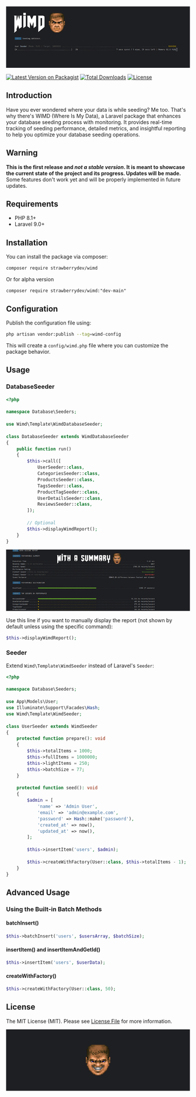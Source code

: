 ![Cover](/.github/header.jpg)

[![Latest Version on Packagist](https://img.shields.io/packagist/v/strawberrydev/wimd.svg?style=flat-square)](https://packagist.org/packages/strawberrydev/wimd)
[![Total Downloads](https://img.shields.io/packagist/dt/strawberrydev/wimd.svg?style=flat-square)](https://packagist.org/packages/strawberrydev/wimd)
[![License](https://img.shields.io/packagist/l/strawberrydev/wimd.svg?style=flat-square)](https://packagist.org/packages/strawberrydev/wimd)

## Introduction

Have you ever wondered where your data is while seeding? Me too. That's why there's WIMD (Where Is My Data), a Laravel package that enhances your database seeding process with monitoring. It provides real-time tracking of seeding performance, detailed metrics, and insightful reporting to help you optimize your database seeding operations.

## Warning

**This is the first release and *not a stable version*. It is meant to showcase the current state of the project and its progress. Updates will be made.**  
Some features don't work yet and will be properly implemented in future updates.

## Requirements

- PHP 8.1+
- Laravel 9.0+

## Installation

You can install the package via composer:

```bash
composer require strawberrydev/wimd
````
Or for alpha version
```
composer require strawberrydev/wimd:"dev-main"
```

## Configuration

Publish the configuration file using:

```bash
php artisan vendor:publish --tag=wimd-config
```

This will create a `config/wimd.php` file where you can customize the package behavior.

## Usage

### DatabaseSeeder

```php
<?php

namespace Database\Seeders;

use Wimd\Template\WimdDatabaseSeeder;

class DatabaseSeeder extends WimdDatabaseSeeder
{
    public function run()
    {
        $this->call([
            UserSeeder::class,
            CategoriesSeeder::class,
            ProductsSeeder::class,
            TagsSeeder::class,
            ProductTagSeeder::class,
            UserDetailsSeeder::class,
            ReviewsSeeder::class,
        ]);

        // Optional
        $this->displayWimdReport();
    }
}
```

![showcase](/.github/showcase.jpg)

Use this line if you want to manually display the report (not shown by default unless using the specific command):

```php
$this->displayWimdReport();
```

### Seeder

Extend `Wimd\Template\WimdSeeder` instead of Laravel's `Seeder`:

```php
<?php

namespace Database\Seeders;

use App\Models\User;
use Illuminate\Support\Facades\Hash;
use Wimd\Template\WimdSeeder;

class UserSeeder extends WimdSeeder
{
    protected function prepare(): void
    {
        $this->totalItems = 1000;
        $this->fullItems = 1000000;
        $this->lightItems = 250;
        $this->batchSize = 77;
    }

    protected function seed(): void
    {
        $admin = [
            'name' => 'Admin User',
            'email' => 'admin@example.com',
            'password' => Hash::make('password'),
            'created_at' => now(),
            'updated_at' => now(),
        ];

        $this->insertItem('users', $admin);

        $this->createWithFactory(User::class, $this->totalItems - 1);
    }
}
```

## Advanced Usage

### Using the Built-in Batch Methods

#### batchInsert()

```php
$this->batchInsert('users', $usersArray, $batchSize);
```

#### insertItem() and insertItemAndGetId()

```php
$this->insertItem('users', $userData);
```

#### createWithFactory()

```php
$this->createWithFactory(User::class, 50);
```

## License

The MIT License (MIT). Please see [License File](LICENSE.md) for more information.

![Footer](/.github/footer.jpg)
